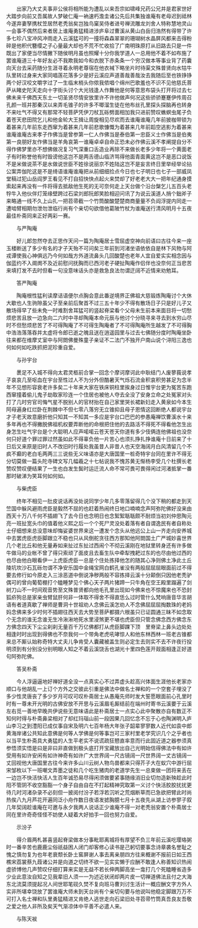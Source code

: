 <!-- { "loadSidebar": true } -->
　　出家乃大丈夫事非公侯将相所能为遭乱以来吾宗如啸峰兄药公兄并是君家世好大踏步向前又吾属故人梦破仁庵一衲速朽澹圭诸公先后共集独谁庵有老母迟到祗林今遂弃妻孥携杖笠居然老秃翁矣岂独鸟窠吴侍者进号禅流雕龙刘舍人特称慧地灵山一会事不偶然后来者居上谁庵勇猛精进涉庐阜过曹溪从黄山白岳归浩然有得带了许多七珍八宝冲风冲雨走入云溪猛可的一撞将森森翠翠的珊瑚树水晶屏风都来击得粉碎是他积代簪缨之子心量最大却也不荒不忙收拾了广南明珠原打从旧路去只是一件既出了家便当尽情撇下随侯明月虽也照耀十分你我学道人一总用他不着不如布施了罢谁庵道三十年好友必不我欺我如今和衣脱下赤条条一个穷汉做本等事业背了药囊向天台去采药随分生涯寻着永明老尊宿在他衣裓下略坐片时待渠文殊普贤向水牯牛队里转过身来大家同唱莲花落多少是好云溪应声道善哉善哉汝去我随后至也铁铮铮两个好汉咬文嚼字过了一生临末梢头你侬我侬唱个绵州巴歌羞也不识不见他慈氏菩萨从睹史陀天走向十字街头讨个大光钱逢人作舞他是何等意思布袋头打开将过去七佛未来千佛西天东土一切圣贤尽情安放里许不许他做声何况这些骄骄蹇蹇伊传周召孔颜一班并那秦汉以来弄毛锥子的许多不唧溜生徒在他布丝孔里探头探脑再也转身不来吐气不得又有那常不轻菩萨凭伊刀杖瓦砾劈面相加我只进前赞叹蟭螟虫尾子负着苍天悲田院乞儿和他金轮大王揖让周旋相见尽欢而去谁庵谁庵几年前披枷带锁为着甚来几年前东走西窜为着甚来几年前悲歌慷慨为着甚来几年前蹈空逃影为着甚来谁庵谁庵古来孝子作佛当是曾参第一仁人作佛当是泰伯第一忠臣义士作佛当是伯夷第一良朋好友作佛当是羊角哀第一谁庵卓卓自命正恐未必作佛云溪不孝阐提自分不得作佛梦里亦不想佛做况复习气深重口舌造业再除不来做长老多少年将一个黄面老子有时称誉他有时毁谤他这岂不是两舌德山临济骂得他面青面黄这岂不是恶口说饭不是米做说茶不是水做说世臣不姓徐说丽京不姓陆这岂不是妄言终日里举经举论拈公案弄伽陀这是不是绮语谁庵谁庵把从前细细捡点今日也七子明日也七子一部威凤堂稿过犯山岳阎罗王看见不打自招快快点起火来焚却了好老老大大一把年纪通身摸索起来再没有一件将得去抵敌他生死的无可奈何走上天台做个沿台槃乞儿五百头老牸牛入他伙伴灯笼缘壁跨过石梁刘郎阮郎笑脸相迎问讯了为说云溪道人捎个鈯斧子来略通一线不久上山扎一把苕帚截一个竹筒酸酸楚楚商商量量不负阎浮提内同走一遭啮臂相期勿泄勿泄临行尚有个亲切句欲借他葛陂竹杖为谁庵送行清风明月十五夜最佳朴斋同来正好两彩一赛。

　　与严陶庵

　　好儿郎忽然夺去正思作天问一篇为陶庵居士雪屈虚空神向前语曰古往今来一座玉楼断送了多少有名的才子天殆不可问矣三年前到河渚坐语依依自是林下风物与阿戎谭使我心神俱远乃今何如哉方外道流鼻头几回酸楚也老年人宜自爱实实相念因与伽蓝约不入阛阓不及近前慰问抚胸而已西河老子硬扯陶庵作侣伴也没奈何正当悲苦来填打发不去时但看一句没意味话头亦是救急良法勿谓迂阔不近情来劝勉耳。

　　答严陶庵

　　陶庵根性猛利读摩诘语便尔点胸会意此番逆境界正佛祖大慈锻炼陶庵讨个大休大歇也人生驹隙虽父子至亲前后聚首不过三五十年少不得有散场日子只是好儿子又散场得早了些未免一时难割舍耳猛可的竖起脊梁看个父母未生前本来面目将一切愁烦悲苦且放一边急向二六时中寻却陶庵本命元辰与他讨个分晓寻来寻去到水穷山尽时不但愁烦悲苦了不可得陶庵了不可得生陶庵者了不可得陶庵所生越发了不可得胸中浩浩落落吞并太虚将令郎已逝之魄且送在逍遥园里与过去七佛随分度时陶庵坐卧往来都在维摩丈室中与阿閦佛曼殊童子亲证不二法门不独开户南山说个浔阳三逸也何如何如吃跌抓把泥珍重自爱。

　　与孙宇台

　　褁足不入城不得向太君灵柩前合掌一回念个摩诃摩诃此中耿结门人废蓼莪说孝子哀哀几至呕血在宇台至性过人不为分外但酷暑天气烁石流金积哀积劳甚足为念半年不见想形容衰老许多矣二十年来大家在铁床铜柱里挨身过日惟宇台更为冤苦东跑西窜撞着偷儿鬼子劫取家珍连一个住居也被他人夺去全没了安身立命之处冤家对头打了几时穷官司悔气星不脱别人的官材抬在自己家里哭长裙新妇走入黄泉如今本生阿母遍身红烂卧在荆棘中不但七零八落穷无立锥抑且母子恩情这回断绝人都说宇台才子老天故意磨折他只知其一不知其一多应是宇台口巴巴的参愚庵禅饮曹溪水十来多年再也不得撇脱佛祖机权要弄断他的命根把住他的去路活不得死不得看他怎生出身怎生吐气宇台是个大聪明人应声喏喏云苍天苍天你道有多少伎俩连他佛祖也没奈何只好道个罪过罪过然虽如此不得辜负他一片苦心也须扎挣扎挣谁庵十日前来了十日后又来原是旧时人不改旧时行履处我虽昔人非昔人也天空海阔月白风清留几个不疯不癫的老白毛两两三三说些无义味语亦是大唐国里一桩奇特宇台同在里许不得无分切莫做一篇头陀寺碑文写几幅羲之十七帖说我不愧苏黄无惭杨李受几个杜撰长老赞叹赞叹便结果了一生也白发生鬓时运迁流人命不常可畏可畏得闲过河渚抵掌一番那时破涕为笑耳何如何如。

　　与柴虎臣

　　终年不相见一肚皮说话再没处说同学少年几多零落留得几个没下稍的都走到天竺国中躲风避雨虎臣是毅然不屈的也赶着热闹终日地口喃喃念声阿弥陀佛好没来由西天十万八千何不插翅飞了去今日也念明日也念絮絮聒聒颇不耐烦当初刘仲思陶元亮一班扯宽头巾的值着他义熙之后一个个死尸灵没处着落有者自谓逸民有者自称处士仔细想来总没意味却悔娑婆世界来这一遭发个念头从他远公上山一齐走向安养城中去罢虎臣虎臣脚跟立不稳也只从风倒舵贪往西方那知他阿閦国土广严城妙喜世界几个老比丘和他无量寿如来扯过东扯过西闹个不彻云溪刚在地狱里转身还有许多做牛做马的业帐不曾了得只索顽了面皮且去畜生队中牵犁拽耙过东的也尽由他过西的也尽由他白眼看伊一上虎臣虎臣一总是个住处拣择他怎的随其心净则佛土净此土丘陵坑坎沙石瓦砾勿谓不净安乐国中金绳宝网白鹤孔雀没有两般屈屈屈眼面前过不得要去修行如今原走入三涂恶道中倒说净秽两般不容拣择云溪十分颠倒只因他老秃驴偶可的曾向葡萄棚打个瞌睡梦见个佛心天子两片猪蹄一只牛角在空王殿里蹋遍了剑树刀山不一时间观音势至文殊普贤都向他毛孔里出现如今佛来也不惊魔来也不恐封狐疥狗总是家亲虫臂鼠肝何非一体取不得舍不得直恁么过时管什么梵响唐音华言胡语有者道真歇了禅师是曹洞十世祖劝人念佛云溪怎劝人不念佛屈屈屈掏数珠的老妈妈念佛来多少时何不插翅往西天去大势至菩萨都摄六根虽只已证圆通三昧不如念取个无念的谁无念谁无生冷湫湫地死水里浸煞更不堪也虎臣但只管念佛念西方佛念东方佛念四天下尘尘刹刹无量百千万亿佛都打从虎臣脚踝下顶　里脊梁上鼻头边处处相逢时时出现到得佛也不奈我何一个带角老虎吼哮惊人和他东林西林一班老古锥都来总不厮认始称奇特大丈夫儿争肯受人囊藏被盖生则必定生去则实不去不许夜行投明须到有分别没分别明眼人知之不着云溪饶舌也湖光十里四色莲开觌面相逢正好道句阿弥陀佛。

　　答吴朴斋

　　今人浮逼逼地好禅好道全没一点真实心不过弄虚头趁高兴体面生涯他长老家亦顺口与他胡乱一上订个方外之交彼此引重是佛法中做名士禅和的一个空套子埋没了多少性灵唐丧了多少岁月可叹可叹朴斋居士从愚庵先师时发大誓愿眼面前心孔里时时有一尊未开光明的古佛安放不开思与云溪眉毛厮结前在端州时寄书云溪要于云溪左右觅一善地早晚共伊说些无意味语此是朴斋居士一点实心此中聚散亦自有数正不知何时得与朴斋鼻梁相对了却红玛瑙山前一段因果几回忆念不忘于心也陶渊明入庐山李习之到澧阳已成仅事自宋及明六七百年杨大年张子韶辈寥寥数人近代如袁中郎黄海岸诸公共知此意佛是何等人学佛是何等事岂可三家村里老学究识几个之乎者也以当平生朴斋具大勇猛的人生平老实不说谎疏狂戆直率意而行此固近道之器参须真参悟须实悟是曰是非曰非直做到极头底打开宝藏放出自己光明始信得佛法中有如许受用有如许安闲有如许神奇有如许广大世界阔一尺古镜阔一尺世界阔一丈古镜阔一丈回视他大唐国里古往今来许多山川云树人物鸟兽都来只得芥子大在蚁穴中游行屈宋邹枚以下一班嘲文弄墨之徒和几个吃生猪肉的老道学先生一总束做一团将来丢在一边岂不快活快活人生百年诚恐易尽得闲须做要紧事随缘消旧业切勿造新殃趁此时阳不管阴不收空豁豁一个身子自由自在不打起精神究取第一义讨个快活胶胶扰扰更待几时河渚杂录不必刻但一披阅付汾子若浮若沉听之荒烟断草而已急欲把臂此时尚热俟八九月芦花开遍同泛小舟作数日夜语发摅胸臆七月十五夜先从湖上访参寥子叙几年契阔趁谁庵在可邀与永夕我两人说话正少谁庵不得一对老秃翁安置个朴斋居士同在里许奇奇怪怪不妨使人疑着大好拍手一回也努力自爱。

　　示汾子

　　得介眉两札甚喜竖起脊梁做本分事毗耶离城将有厚望不负三年前云溪吃璎珞粥时一番辛苦也鹿鹿尘俗祇益困人闭门却客修心读书是己躬切要事念诗章袭名誉耻之愧之慎勿复为也年老衰颓长卧土窖屏谢人事去离亲朋四方往来概谢不报前日如王西樵宋荔裳蔡九葭诸公并是向道之切终不欲一见实实懒于应酬不敢逢人称善知识热闹虚骄博他几声赞叹仔细打算来实是无益不若长伸两脚高坐一龛打几个死瞌睡省造多少业此意汝自知之见我辈旧人须一一为述近状闭却两片皮一切禅道佛法且付之大海东北流莫须提起况人间世耶笔砚久焚不复向班马曹刘讨生活计一概应酬文字方外人实非所堪幸饶放了罢谁庵大师未到天台尚有个亲切句要与他说叫他稳定脚跟万万不可打入名士禅和队里勇猛精进又肯绝人逃世走向石梁旧处寻苕帚竹筒真吾良友吾敬之爱之他人非所及矣天气渐凉体中平善不必遣人来。

　　与陈天袚

